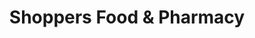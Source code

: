 ---
title: "Shoppers Food & Pharmacy"
url: /alexandria/shoppers-food-and-pharmacy/
shop: supermarket
---